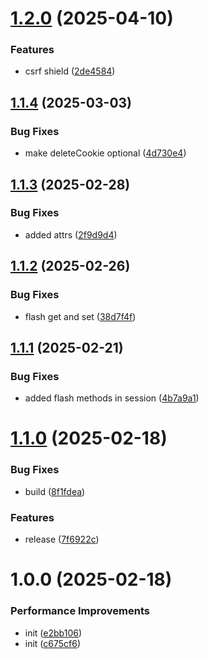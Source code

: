 # [1.2.0](https://github.com/siddiquipro/xtack/compare/v1.1.4...v1.2.0) (2025-04-10)


### Features

* csrf shield ([2de4584](https://github.com/siddiquipro/xtack/commit/2de4584345d166a5b83561bd08cdba02d21f8262))

## [1.1.4](https://github.com/siddiquipro/xtack/compare/v1.1.3...v1.1.4) (2025-03-03)


### Bug Fixes

* make deleteCookie optional ([4d730e4](https://github.com/siddiquipro/xtack/commit/4d730e488a6adcf55893c87fc135914356f5a071))

## [1.1.3](https://github.com/siddiquipro/xtack/compare/v1.1.2...v1.1.3) (2025-02-28)


### Bug Fixes

* added attrs ([2f9d9d4](https://github.com/siddiquipro/xtack/commit/2f9d9d4dda231ed0c2ad26c7b4536f1fbb616714))

## [1.1.2](https://github.com/siddiquipro/xtack/compare/v1.1.1...v1.1.2) (2025-02-26)


### Bug Fixes

* flash get and set ([38d7f4f](https://github.com/siddiquipro/xtack/commit/38d7f4fa5d2931b82cb32c43396f9f1826b9b936))

## [1.1.1](https://github.com/siddiquipro/xtack/compare/v1.1.0...v1.1.1) (2025-02-21)


### Bug Fixes

* added flash methods in session ([4b7a9a1](https://github.com/siddiquipro/xtack/commit/4b7a9a1e21524a98fc046270949c8b878e82600f))

# [1.1.0](https://github.com/siddiquipro/xtack/compare/v1.0.0...v1.1.0) (2025-02-18)


### Bug Fixes

* build ([8f1fdea](https://github.com/siddiquipro/xtack/commit/8f1fdea6e59409358ae905e12412455c70cc81f5))


### Features

* release ([7f6922c](https://github.com/siddiquipro/xtack/commit/7f6922c3fa0b8781600cee021450171880cff3fd))

# 1.0.0 (2025-02-18)


### Performance Improvements

* init ([e2bb106](https://github.com/siddiquipro/xtack/commit/e2bb106e66e2d8457bd87c04f17207cae1dee5b0))
* init ([c675cf6](https://github.com/siddiquipro/xtack/commit/c675cf6331b0919a63480950355fc241c83318dc))

